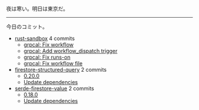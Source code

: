 夜は寒い。明日は東京だ。

---

今日のコミット。

- [rust-sandbox](https://github.com/bouzuya/rust-sandbox) 4 commits
  - [grpcal: Fix workflow](https://github.com/bouzuya/rust-sandbox/commit/3a5bffb84f8a86031b33f0127a0835a0de7c3431)
  - [grpcal: Add workflow_dispatch trigger](https://github.com/bouzuya/rust-sandbox/commit/1b9ed053fb0ba3e2ed41d3a00b24c7b95a51cfa9)
  - [grpcal: Fix runs-on](https://github.com/bouzuya/rust-sandbox/commit/3a1c520b6b4f41fd5b60b20181b66159e742fae3)
  - [grpcal: Fix workflow file](https://github.com/bouzuya/rust-sandbox/commit/563dc867513bba9b9363865abb39c402dd941cca)
- [firestore-structured-query](https://github.com/bouzuya/firestore-structured-query) 2 commits
  - [0.20.0](https://github.com/bouzuya/firestore-structured-query/commit/178f4f10cc72295c8d44e523ee241de2961b8d99)
  - [Update dependencies](https://github.com/bouzuya/firestore-structured-query/commit/1cfbf47755be7578e20399d1b702284db32d376f)
- [serde-firestore-value](https://github.com/bouzuya/serde-firestore-value) 2 commits
  - [0.18.0](https://github.com/bouzuya/serde-firestore-value/commit/5d940876867c4f24ffb46cb51fdb42b1b20bfa27)
  - [Update dependencies](https://github.com/bouzuya/serde-firestore-value/commit/e85c078cb84436191ff48dd0d4e110e6060e4f65)


